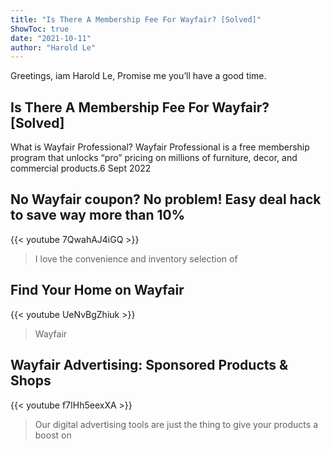 ```yaml
---
title: "Is There A Membership Fee For Wayfair? [Solved]"
ShowToc: true 
date: "2021-10-11"
author: "Harold Le" 
---
```


Greetings, iam Harold Le, Promise me you’ll have a good time.
## Is There A Membership Fee For Wayfair? [Solved]
What is Wayfair Professional? Wayfair Professional is a free membership program that unlocks “pro” pricing on millions of furniture, decor, and commercial products.6 Sept 2022

## No Wayfair coupon? No problem! Easy deal hack to save way more than 10%
{{< youtube 7QwahAJ4iGQ >}}
>I love the convenience and inventory selection of 

## Find Your Home on Wayfair
{{< youtube UeNvBgZhiuk >}}
>Wayfair

## Wayfair Advertising: Sponsored Products & Shops
{{< youtube f7IHh5eexXA >}}
>Our digital advertising tools are just the thing to give your products a boost on 

